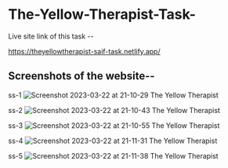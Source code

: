 # The-Yellow-Therapist-Task-
Live site link of this task --

https://theyellowtherapist-saif-task.netlify.app/

## Screenshots of the website--

ss-1
![Screenshot 2023-03-22 at 21-10-29 The Yellow Therapist](https://user-images.githubusercontent.com/57108914/226951341-be8447f4-4503-4996-88a7-e2cd9db7134c.png)

ss-2
![Screenshot 2023-03-22 at 21-10-43 The Yellow Therapist](https://user-images.githubusercontent.com/57108914/226951359-58b17174-73e2-4e5b-b0da-971e450b0987.png)

ss-3
![Screenshot 2023-03-22 at 21-10-55 The Yellow Therapist](https://user-images.githubusercontent.com/57108914/226951379-5e03f083-5916-4b35-a4a8-c83dbc7de503.png)

ss-4
![Screenshot 2023-03-22 at 21-11-31 The Yellow Therapist](https://user-images.githubusercontent.com/57108914/226951401-6e9496d0-31cd-4fa0-b141-068947eb06fa.png)

ss-5
![Screenshot 2023-03-22 at 21-11-38 The Yellow Therapist](https://user-images.githubusercontent.com/57108914/226951434-0120c6a8-d2ff-4e06-a271-73baeebc9459.png)
